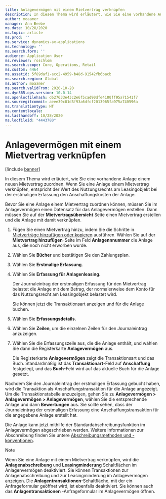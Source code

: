 ```yaml
---
title: Anlagevermögen mit einem Mietvertrag verknüpfen
description: In diesem Thema wird erläutert, wie Sie eine vorhandene Anlage einem neuen Mietvertrag zuordnen.
author: moaamer
manager: Ann Beebe
ms.date: 10/28/2020
ms.topic: article
ms.prod: ''
ms.service: dynamics-ax-applications
ms.technology: ''
ms.search.form: ''
audience: Application User
ms.reviewer: roschlom
ms.search.scope: Core, Operations, Retail
ms.custom: 4464
ms.assetid: 5f89daf1-acc2-4959-b48d-91542fb6bacb
ms.search.region: Global
ms.author: moaamer
ms.search.validFrom: 2020-10-28
ms.dyn365.ops.version: 10.0.14
ms.openlocfilehash: d627633e43c2e6f5cad90dfe4100ff95a71541f7
ms.sourcegitcommit: aeee39c01d3f93a6dfcf2013965fa975a740596a
ms.translationtype: HT
ms.contentlocale: 
ms.lasthandoff: 10/28/2020
ms.locfileid: "4443780"
---
```

# <a name="associate-fixed-assets-with-leases"></a>Anlagevermögen mit einem Mietvertrag verknüpfen

[!include [banner](../includes/banner.md)]

In diesem Thema wird erläutert, wie Sie eine vorhandene Anlage einem neuen Mietvertrag zuordnen. Wenn Sie eine Anlage einem Mietvertrag verknüpfen, entspricht der Wert des Nutzungsrechts am Leasingobjekt bei der erstmaligen Erfassung den Anschaffungskosten der Anlage.

Bevor Sie eine Anlage einem Mietvertrag zuordnen können, müssen Sie im Anlagevermögen einen Datensatz für das Anlagevermögen erstellen. Dann müssen Sie auf der **Mietvertragsübersicht** Seite einen Mietvertrag erstellen und die Anlage mit damit verknüpfen.

1. Fügen Sie einen Mietvertrag hinzu, indem Sie die Schritte in [Mietverträge hinzufügen oder kopieren](add-lease.md) ausführen. Wählen Sie auf der **Mietvertrag hinzufügen**-Seite im Feld **Anlagennnummer** die Anlage aus, die noch nicht erworben wurde.
2. Wählen Sie **Bücher** und bestätigen Sie den Zahlungsplan.
3. Wählen Sie **Erstmalige Erfassung**.
4. Wählen Sie **Erfassung für Anlagenleasing**.

    Der Journaleintrag der erstmaligen Erfassung für den Mietvertrag belastet die Anlage mit dem Betrag, der normalerweise dem Konto für das Nutzungsrecht am Leasingobjekt belastet wird.

    Sie können jetzt die Transaktionsart anzeigen und für die Anlage buchen.

5. Wählen Sie **Erfassungsdetails**.
6. Wählen Sie **Zeilen**, um die einzelnen Zeilen für den Journaleintrag anzuzeigen.
7. Wählen Sie die Erfassungszeile aus, die die Anlage enthält, und wählen Sie dann die Registerkarte **Anlagevermögen** aus.

    Die Registerkarte **Anlagevermögen** zeigt die Transaktionsart und das Buch. Standardmäßig ist das **Transaktionart**-Feld auf **Anschaffung** festgelegt, und das **Buch**-Feld wird auf das aktuelle Buch für die Anlage gesetzt.

Nachdem Sie den Journaleintrag der erstmaligen Erfassung gebucht haben, wird die Transaktion als Anschaffungstransaktion für die Anlage angezeigt. Um die Transaktionstabelle anzuzeigen, gehen Sie zu **Anlagevermögen \> Anlagevermögen \> Anlagevermögen**, wählen Sie die entsprechende Anlage und dann **Bewertungen** aus. Sie sollte sehen, dass der Journaleintrag der erstmaligen Erfassung eine Anschaffungstransaktion für die angegebene Anlage erstellt hat.

Die Anlage kann jetzt mithilfe der Standardabschreibungsfunktion im Anlagevermögen abgeschrieben werden. Weitere Informationen zur Abschreibung finden Sie untere [Abschreibungsmethoden und - konventionen](../fixed-assets/depreciation-methods-conventions.md).

> [!NOTE]
> Wenn Sie eine Anlage mit einem Mietvertrag verknüpfen, wird die **Anlagenabschreibung** und **Leasingminderung** Schaltflächen im Anlagenvermögen deaktiviert. Sie können Transaktionen zur Anlagenabschreibung und zur Leasingminderung im Anlagevermögen anzeigen. Die **Anlagentransaktionen**-Schaltfläche, mit der ein Anfrageformular geöffnet wird, ist ebenfalls deaktiviert. Sie können auch das **Anlagentransaktionen** -Anfrageformular im Anlagevermögen öffnen.  
